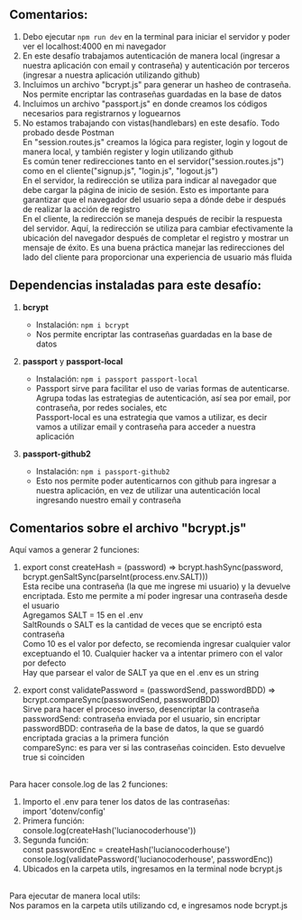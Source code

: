 ## Comentarios:

1. Debo ejecutar `npm run dev` en la terminal para iniciar el servidor y poder ver el localhost:4000 en mi navegador
2. En este desafío trabajamos autenticación de manera local (ingresar a nuestra aplicación con email y contraseña) y autenticación por terceros (ingresar a nuestra aplicación utilizando github)
3. Incluimos un archivo "bcrypt.js" para generar un hasheo de contraseña. Nos permite encriptar las contraseñas guardadas en la base de datos
4. Incluimos un archivo "passport.js" en donde creamos los códigos necesarios para registrarnos y loguearnos
5. No estamos trabajando con vistas(handlebars) en este desafío. Todo probado desde Postman <br>
    En "session.routes.js" creamos la lógica para register, login y logout de manera local, y también register y login utilizando github <br>
    Es común tener redirecciones tanto en el servidor("session.routes.js") como en el cliente("signup.js", "login.js", "logout.js") <br>
    En el servidor, la redirección se utiliza para indicar al navegador que debe cargar la página de inicio de sesión. Esto es importante para garantizar que el navegador del usuario sepa a dónde debe ir después de realizar la acción de registro <br>
    En el cliente, la redirección se maneja después de recibir la respuesta del servidor. Aquí, la redirección se utiliza para cambiar efectivamente la ubicación del navegador después de completar el registro y mostrar un mensaje de éxito. Es una buena práctica manejar las redirecciones del lado del cliente para proporcionar una experiencia de usuario más fluida


## Dependencias instaladas para este desafío:

1. **bcrypt**
   - Instalación: `npm i bcrypt`
   - Nos permite encriptar las contraseñas guardadas en la base de datos

2. **passport** y **passport-local**
   - Instalación: `npm i passport passport-local`
   - Passport sirve para facilitar el uso de varias formas de autenticarse. Agrupa todas las estrategias de autenticación, así sea por email, por contraseña, por redes sociales, etc <br>
    Passport-local es una estrategia que vamos a utilizar, es decir vamos a utilizar email y contraseña para acceder a nuestra aplicación

3. **passport-github2**
   - Instalación: `npm i passport-github2`
   - Esto nos permite poder autenticarnos con github para ingresar a nuestra aplicación, en vez de utilizar una autenticación local ingresando nuestro email y contraseña



## Comentarios sobre el archivo "bcrypt.js"

Aquí vamos a generar 2 funciones:

1. export const createHash = (password) => bcrypt.hashSync(password, bcrypt.genSaltSync(parseInt(process.env.SALT))) <br>
    Esta recibe una contraseña (la que me ingrese mi usuario) y la devuelve encriptada. Esto me permite a mí poder ingresar una contraseña desde el usuario <br>
    Agregamos SALT = 15 en el .env <br>
    SaltRounds o SALT es la cantidad de veces que se encriptó esta contraseña <br>
    Como 10 es el valor por defecto, se recomienda ingresar cualquier valor exceptuando el 10. Cualquier hacker va a intentar primero con el valor por defecto <br>
    Hay que parsear el valor de SALT ya que en el .env es un string <br>

2. export const validatePassword = (passwordSend, passwordBDD) => bcrypt.compareSync(passwordSend, passwordBDD) <br>
    Sirve para hacer el proceso inverso, desencriptar la contraseña <br>
    passwordSend: contraseña enviada por el usuario, sin encriptar <br>
    passwordBDD: contraseña de la base de datos, la que se guardó encriptada gracias a la primera función <br>
    compareSync: es para ver si las contraseñas coinciden. Esto devuelve true si coinciden <br><br>

Para hacer console.log de las 2 funciones:

1. Importo el .env para tener los datos de las contraseñas: <br>
    import 'dotenv/config' <br>
2. Primera función: <br>
    console.log(createHash('lucianocoderhouse')) <br>
3. Segunda función: <br>
    const passwordEnc = createHash('lucianocoderhouse') <br>
    console.log(validatePassword('lucianocoderhouse', passwordEnc)) <br>
4. Ubicados en la carpeta utils, ingresamos en la terminal node bcrypt.js <br><br>

Para ejecutar de manera local utils: <br>
Nos paramos en la carpeta utils utilizando cd, e ingresamos node bcrypt.js